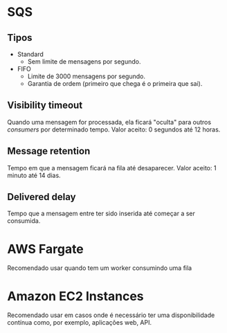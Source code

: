 
# SQS

## Tipos

* Standard
  * Sem limite de mensagens por segundo.
* FIFO
  * Limite de 3000 mensagens por segundo.
  * Garantia de ordem (primeiro que chega é o primeira que sai).

## Visibility timeout

Quando uma mensagem for processada, ela ficará "oculta" para outros *consumers* por determinado tempo.
Valor aceito: 0 segundos até 12 horas.

## Message retention

Tempo em que a mensagem ficará na fila até desaparecer. Valor aceito: 1 minuto até 14 dias.

## Delivered delay

Tempo que a mensagem entre ter sido inserida até começar a ser consumida.


# AWS Fargate
Recomendado usar quando tem um worker consumindo uma fila

# Amazon EC2 Instances
Recomendado usar em casos onde é necessário ter uma disponibilidade contínua como, por exemplo, aplicações web, API.